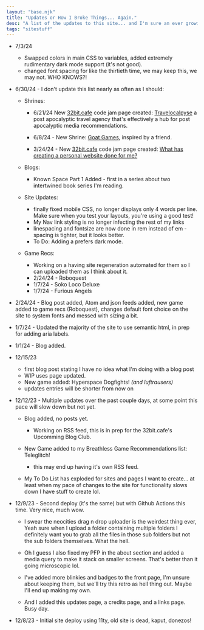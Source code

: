 ```yaml
---
layout: "base.njk"
title: "Updates or How I Broke Things... Again."
desc: "A list of the updates to this site... and I'm sure an ever growing list of me breaking everything."
tags: "sitestuff"
---
```

- 7/3/24 
    - Swapped colors in main CSS to variables, added extremely rudimentary dark mode support (it's not good).
    - changed font spacing for like the thirtieth time, we may keep this, we may not. WHO KNOWS?!

- 6/30/24 - I don't update this list nearly as often as I should: 

    - Shrines:

        - 6/21/24 New [32bit.cafe](https://32bit.cafe/) code jam page created: [Travelocalpyse](/travelocalypse/) a post apocalyptic travel agency that's effectively a hub for post apocalyptic media recommendations.

        - 6/8/24 - New Shrine: [Goat Games](/shrines/goatgames/), inspired by a friend.

        - 3/24/24 - New [32bit.cafe](https://32bit.cafe/) code jam page created: [What has creating a personal website done for me?](/shrines/website/)

    - Blogs:

        - Known Space Part 1 Added - first in a series about two intertwined book series I'm reading.

    - Site Updates:
        - finally fixed mobile CSS, no longer displays only 4 words per line. Make sure when you test your layouts, you're using a good test!
        - My Nav link styling is no longer infecting the rest of my links
        - linespacing and fontsize are now done in rem instead of em - spacing is tighter, but it looks better.
        - To Do: Adding a prefers dark mode.

    - Game Recs:
        - Working on a having site regeneration automated for them so I can uploaded them as I think about it.
        - 2/24/24 - Roboquest
        - 1/7/24 - Soko Loco Deluxe
        - 1/7/24 - Furious Angels

- 2/24/24 - Blog post added, Atom and json feeds added, new game added to game recs (Roboquest), changes default font choice on the site to system fonts and messed with sizing a bit.
- 1/7/24 - Updated the majority of the site to use semantic html, in prep for adding aria labels.
- 1/1/24 - Blog added.
- 12/15/23
    - first blog post stating I have no idea what I'm doing with a blog post
    - WIP uses page updated.
    - New game added: Hyperspace Dogfights! *(and luftrausers)*
    - updates entries will be shorter from now on

- 12/12/23 - Multiple updates over the past couple days, at some point this pace will slow down but not yet.

    - Blog added, no posts yet.

        - Working on RSS feed, this is in prep for the 32bit.cafe's Upcomming Blog Club.
    
    - New Game added to my Breathless Game Recommendations list: Teleglitch!

        - this may end up having it's own RSS feed.

    - My To Do List has exploded for sites and pages I want to create... at least when my pace of changes to the site for functionality slows down I have stuff to create lol.

- 12/9/23 - Second deploy (it's the same) but with Github Actions this time. Very nice, much wow.

    - I swear the neocities drag n drop uploader is the weirdest thing ever, Yeah sure when I upload a folder containing multiple folders I definitely want you to grab all the files in those sub folders but not the sub folders themselves. What the hell.

    - Oh I guess I also fixed my PFP in the about section and added a media query to make it stack on smaller screens. That's better than it going microscopic lol.

    - I've added more blinkies and badges to the front page, I'm unsure about keeping them, but we'll try this retro as hell thing out. Maybe I'll end up making my own.

    - And I added this updates page, a credits page, and a links page. Busy day.

- 12/8/23 - Initial site deploy using 11ty, old site is dead, kaput, donezos!